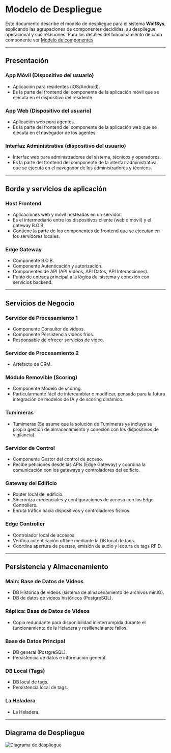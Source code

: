 # Modelo de Despliegue

Este documento describe el modelo de despliegue para el sistema **WolfSys**, explicando las agrupaciones de componentes decididas, su despliegue operacional y sus relaciones. Para los detalles del funcionamiento de cada componente ver [Modelo de componentes](modelo-de-componentes.md)

---

## Presentación

### App Móvil (Dispositivo del usuario)
- Aplicación para residentes (iOS/Android).
- Es la parte del frontend del componente de la aplicación móvil que se ejecuta en el dispositivo del residente.

### App Web (Dispositivo del usuario)
- Aplicación web para agentes.
- Es la parte del frontend del componente de la aplicación web que se ejecuta en el navegador de los agentes.

### Interfaz Administrativa (dispositivo del usuario)
- Interfaz web para administradores del sistema, técnicos y operadores.
- Es la parte del frontend del componente de la interfaz administrativa que se ejecuta en el navegador de los administradores y técnicos.

---

## Borde y servicios de aplicación

### Host Frontend
- Aplicaciones web y móvil hosteadas en un servidor.
- Es el intermediario entre los dispositivos cliente (web o móvil) y el gateway B.O.B.
- Contiene la parte de los componentes de frontend que se ejecutan en los servidores locales.

### Edge Gateway
- Componente B.O.B.
- Componente Autenticación y autorización.
- Componentes de API (API Videos, API Datos, API Interacciones).
- Punto de entrada principal a la lógica del sistema y conexión con servicios backend.

---

## Servicios de Negocio

### Servidor de Procesamiento 1
- Componente Consultor de videos.
- Componente Persistencia videos frios.
- Responsable de ofrecer servicios de video.

### Servidor de Procesamiento 2
- Artefacto de CRM.

### Módulo Removible (Scoring)
- Componente Modelo de scoring.
- Particularmente fácil de intercambiar o modificar, pensado para la futura integración de modelos de IA y de scoring dinámico.

### Tumimeras
- Tumimeras (Se asume que la solución de Tumimeras ya incluye su propia gestión de almacenamiento y conexión con los dispositivos de vigilancia).

### Servidor de Control
- Componente Gestor del control de acceso.
- Recibe peticiones desde las APIs (Edge Gateway) y coordina la comunicación con los gateways y controladores del edificio.

### Gateway del Edificio
- Router local del edificio.
- Sincroniza credenciales y configuraciones de acceso con los Edge Controllers.
- Enruta tráfico hacia dispositivos y controladores físicos.

### Edge Controller
- Controlador local de accesos.
- Verifica autenticación offline mediante la DB local de tags.
- Coordina apertura de puertas, emisión de audio y lectura de tags RFID.

---

## Persistencia y Almacenamiento

### Main: Base de Datos de Videos
- DB Histórica de videos (sistema de almacenamiento de archivos minIO).
- DB de datos de videos históricos (PostgreSQL).

### Réplica: Base de Datos de Videos
- Copia redundante para disponibilidad ininterrumpida durante el funcionamiento de la Heladera y resiliencia ante fallos.

### Base de Datos Principal
- DB general (PostgreSQL).
- Persistencia de datos e información general.

### DB Local (Tags)
- DB local de tags.
- Persistencia local de tags.

### La Heladera
- La Heladera.

---



## Diagrama de Despliegue

![Diagrama de despliegue](Diagramas/Exportados/Diagrama-de-despliegue.png)
